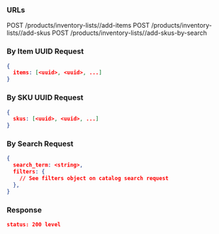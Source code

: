 ### URLs

POST /products/inventory-lists/<inventory-list-uuid>/add-items
POST /products/inventory-lists/<inventory-list-uuid>/add-skus
POST /products/inventory-lists/<inventory-list-uuid>/add-skus-by-search

### By Item UUID Request

```json
{
  items: [<uuid>, <uuid>, ...]
}
```

### By SKU UUID Request

```json
{
  skus: [<uuid>, <uuid>, ...]
}
```

### By Search Request

```json
{
  search_term: <string>,
  filters: {
    // See filters object on catalog search request
  },
}
```

### Response

```json
status: 200 level
```
